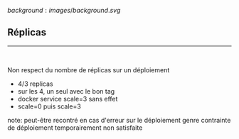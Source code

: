 $background:images/background.svg$
## Réplicas
---
<br/>

Non respect du nombre de réplicas sur un déploiement  
* 4/3 replicas
* sur les 4, un seul avec le bon tag
* docker service scale=3 sans effet
* scale=0 puis scale=3

note:
peut-être recontré en cas d'erreur sur le déploiement genre contrainte de déploiement temporairement non satisfaite
